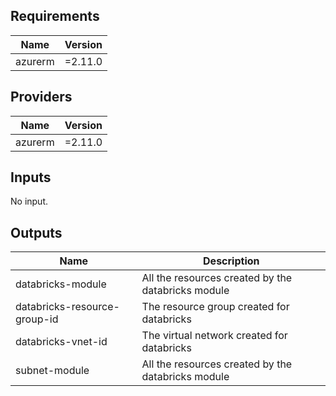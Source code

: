 <!-- BEGINNING OF PRE-COMMIT-TERRAFORM DOCS HOOK -->
## Requirements

| Name | Version |
|------|---------|
| azurerm | =2.11.0 |

## Providers

| Name | Version |
|------|---------|
| azurerm | =2.11.0 |

## Inputs

No input.

## Outputs

| Name | Description |
|------|-------------|
| databricks-module | All the resources created by the databricks module |
| databricks-resource-group-id | The resource group created for databricks |
| databricks-vnet-id | The virtual network created for databricks |
| subnet-module | All the resources created by the databricks module |

<!-- END OF PRE-COMMIT-TERRAFORM DOCS HOOK -->
